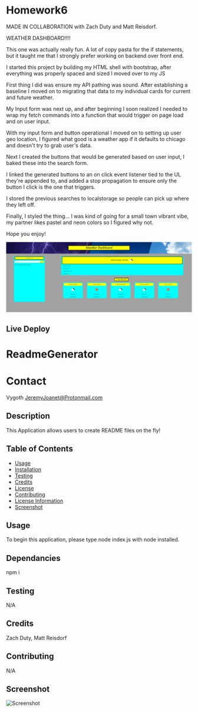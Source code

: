# Homework6
MADE IN COLLABORATION with Zach Duty and Matt Reisdorf.

WEATHER DASHBOARD!!!!

This one was actually really fun. A lot of copy pasta for the if statements, but it taught me that I strongly prefer working on backend over front end.

I started this project by building my HTML shell with bootstrap, after everything was properly spaced and sized I moved over to my JS

First thing I did was ensure my API pathing was sound. After establishing a baseline I moved on to migrating that data to my individual cards for current and future weather.

My Input form was next up, and after beginning I soon realized I needed to wrap my fetch commands into a function that would trigger on page load and on user input.

With my input form and button operational I moved on to setting up user geo location, I figured what good is a weather app if it defaults to chicago and doesn't try to grab user's data.

Next I created the buttons that would be generated based on user input, I baked these into the search form.

I linked the generated buttons to an on click event listener tied to the UL they're appended to, and added a stop propagation to ensure only the button I click is the one that triggers.

I stored the previous searches to localstorage so people can pick up where they left off.

Finally, I styled the thing... I was kind of going for a small town vibrant vibe, my partner likes pastel and neon colors so I figured why not.

Hope you enjoy!

![ScreenShot](./assets/imgs/Screenshot.PNG)

## Live Deploy

# ReadmeGenerator

# Contact
Vygoth
JeremyJoanet@Protonmail.com

## Description
This Application allows users to create README files on the fly!

## Table of Contents
- [Usage](#Usage)
- [Installation](#Dependancies)
- [Testing](#Testing)
- [Credits](#Credits)
- [License](#License)
- [Contributing](#Contributing)
- [License Information](#LicenseInfo)
- [Screenshot](#Screenshot)

## Usage
To begin this application, please type node index.js with node installed.

## Dependancies
npm i

## Testing
N/A

## Credits
Zach Duty, Matt Reisdorf

## Contributing
N/A

## Screenshot
![Screenshot](./assets/img/screenshot.png)
